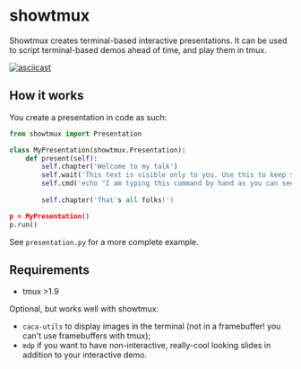 # showtmux

Showtmux creates terminal-based interactive presentations. It can be
used to script terminal-based demos ahead of time, and play them in
tmux.

[![asciicast](https://asciinema.org/a/326518.svg)](https://asciinema.org/a/326518)

## How it works

You create a presentation in code as such:

```python
from showtmux import Presentation

class MyPresentation(showtmux.Presentation):
	def present(self):
		self.chapter('Welcome to my talk')
		self.wait('This text is visible only to you. Use this to keep speaker notes')
		self.cmd('echo "I am typing this command by hand as you can see")
		
		self.chapter('That's all folks!')

p = MyPresentation()
p.run()
```

See `presentation.py` for a more complete example.

## Requirements

* tmux >1.9

Optional, but works well with showtmux:

* `caca-utils` to display images in the terminal (not in a
  framebuffer! you can't use framebuffers with tmux);
* `mdp` if you want to have non-interactive, really-cool looking
  slides in addition to your interactive demo.
